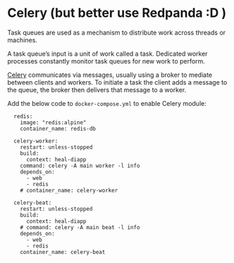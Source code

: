 # Celery (but better use Redpanda :D )
 
Task queues are used as a mechanism to distribute work across threads or machines.

A task queue’s input is a unit of work called a task. Dedicated worker processes constantly monitor task queues for new work to perform.

[Celery](https://docs.celeryq.dev/en/stable/getting-started/introduction.html) communicates via messages, usually using a broker to mediate between clients and workers. To initiate a task the client adds a message to the queue, the broker then delivers that message to a worker.

Add the below code to `docker-compose.yml` to enable Celery module:

```
  redis:
    image: "redis:alpine"
    container_name: redis-db

  celery-worker:
    restart: unless-stopped
    build:
      context: heal-diapp
    command: celery -A main worker -l info
    depends_on:
      - web
      - redis
    # container_name: celery-worker

  celery-beat:
    restart: unless-stopped
    build:
      context: heal-diapp
    # command: celery -A main beat -l info
    depends_on:
      - web
      - redis
    container_name: celery-beat
    
```